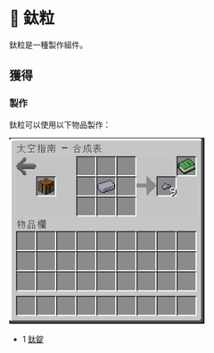 # 💎 鈦粒

鈦粒是一種製作組件。

## 獲得

### 製作

鈦粒可以使用以下物品製作：

![](<../.gitbook/assets/image (224).png>)

* 1 [鈦錠](titanium-ingot.md)
